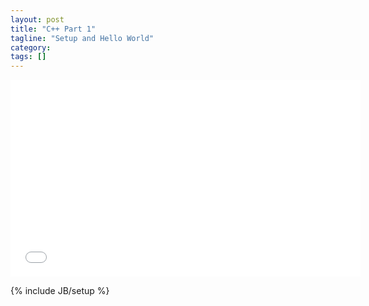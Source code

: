 ```yaml
---
layout: post
title: "C++ Part 1"
tagline: "Setup and Hello World"
category: 
tags: []
---
```

<iframe width="560" height="315" src="//www.youtube.com/embed/yKATaptz3Dc" frameborder="0" allowfullscreen></iframe>

{% include JB/setup %}
